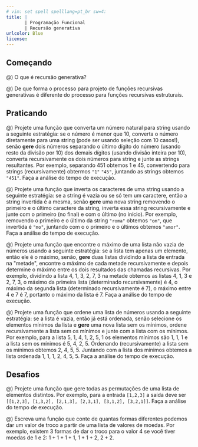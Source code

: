 ```yaml
---
# vim: set spell spelllang=pt_br sw=4:
title: |
       | Programação Funcional
       | Recursão generativa
urlcolor: Blue
license:
---
```


## Começando

@) O que é recursão generativa?

@) De que forma o processo para projeto de funções recursivas generativas é diferente do processo para funções recursivas estruturais.


## Praticando

@) Projete uma função que converta um número natural para string usando a seguinte estratégia: se o número é menor que 10, converta o número diretamente para uma string (pode ser usando seleção com 10 casos!), senão **gere** dois números separando o último dígito do número (usando resto da divisão por 10) dos demais dígitos (usando divisão inteira por 10), converta recursivamente os dois números para string e junte as strings resultantes. Por exemplo, separando 451 obtemos 1 e 45, convertendo para strings (recursivamente) obtermos `"1"` `"45"`, juntando as strings obtemos `"451"`. Faça a análise do tempo de execução.

@) Projete uma função que inverta os caracteres de uma string usando a seguinte estratégia: se a string é vazia ou se só tem um caractere, então a string invertida é a mesma, senão **gere** uma nova string removendo o primeiro e o último caractere da string, inverta essa string recursivamente e junte com o primeiro (no final) e com o último (no início). Por exemplo, removendo o primeiro e o último da string `"roma"` obtemos `"om"`, que invertida é `"mo"`, juntando com o o primeiro e o últimos obtemos `"amor"`. Faça a análise do tempo de execução.

@) Projete uma função que encontre o máximo de uma lista não vazia de números usando a seguinte estratégia: se a lista tem apenas um elemento, então ele é o máximo, senão, **gere** duas listas dividindo a lista de entrada na "metade", encontre o máximo de cada metade recursivamente e depois determine o máximo entre os dois resultados das chamadas recursivas. Por exemplo, dividindo a lista 4, 1, 3, 2, 7, 3 na metade obtemos as listas 4, 1, 3 e 2, 7, 3, o máximo da primeira lista (determinado recursivamente) é 4, o máximo da segunda lista (determinado recursivamente é 7), o máximo entre 4 e 7 é 7, portanto o máximo da lista é 7. Faça a análise do tempo de execução.

@) Projete uma função que ordene uma lista de números usando a seguinte estratégia: se a lista é vazia, então já está ordenada, senão selecione os elementos mínimos da lista e **gere** uma nova lista sem os mínimos, ordene recursivamente a lista sem os mínimos e junte com a lista com os mínimos. Por exemplo, para a lista 5, 1, 4, 1, 2, 5, 1 os elementos mínimos são 1, 1, 1 e a lista sem os mínimos é 5, 4, 2, 5. Ordenando (recursivamente) a lista sem os mínimos obtemos 2, 4, 5, 5. Juntando com a lista dos mínimos obtemos a lista ordenada 1, 1, 1, 2, 4, 5, 5. Faça a análise do tempo de execução.


## Desafios

@) Projete uma função que gere todas as permutações de uma lista de elementos distintos. Por exemplo, para a entrada `[1,2,3]` a saída deve ser `[[1,2,3], [1,3,2], [2,1,3], [2,3,1], [3,1,2], [3,2,1]]`. Faça a análise do tempo de execução.

@) Escreva uma função que conte de quantas formas diferentes podemos dar um valor de troco a partir de uma lista de valores de moedas. Por exemplo, existem 3 formas de dar o troco para o valor 4 se você tiver moedas de 1 e 2: $1 + 1 + 1 + 1$, $1 + 1 + 2$, $2 + 2$.
